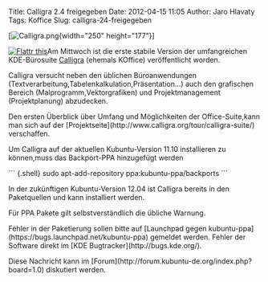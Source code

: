 Title: Calligra 2.4 freigegeben
Date: 2012-04-15 11:05
Author: Jaro Hlavaty
Tags: Koffice
Slug: calligra-24-freigegeben

[![Calligra.png](http://wiki.kubuntu-de.org/images/Calligra.png){width="250"
height="177"}]

</p>
<a href="http://flattr.com/thing/634893/Calligra-2-4-freigegeben" target="_blank">  

![Flattr
this](http://api.flattr.com/button/flattr-badge-large.png "Flattr this")</a>Am
Mittwoch ist die erste stabile Version der umfangreichen KDE-Bürosuite
[Calligra](http://www.calligra.org/) (ehemals KOffice) veröffentlicht
worden.

</p>
<!--break--><!--break-->

Calligra versucht neben den üblichen Büroanwendungen
(Textverarbeitung,Tabelenkalkulation,Präsentation...) auch den
grafischen Bereich (Malprogramm,Vektorgrafiken) und Projektmanagement
(Projektplanung) abzudecken.

</p>
Den ersten Überblick über Umfang und Möglichkeiten der Office-Suite,kann
man sich auf der
[Projektseite](http://www.calligra.org/tour/calligra-suite/)
verschaffen.

</p>
Um Calligra auf der aktuellen Kubuntu-Version 11.10 installieren zu
können,muss das Backport-PPA hinzugefügt werden

</p>
``` {.shell}
sudo apt-add-repository ppa:kubuntu-ppa/backports
```

In der zukünftigen Kubuntu-Version 12.04 ist Calligra bereits in den
Paketquellen und kann installiert werden.

</p>
Für PPA Pakete gilt selbstverständlich die übliche Warnung.

</p>
Fehler in der Paketierung sollen bitte auf [Launchpad gegen
kubuntu-ppa](https://bugs.launchpad.net/kubuntu-ppa) gemeldet werden.
Fehler der Software direkt im [KDE Bugtracker](http://bugs.kde.org/).

</p>
Diese Nachricht kann im
[Forum](http://forum.kubuntu-de.org/index.php?board=1.0) diskutiert
werden.

</p>

